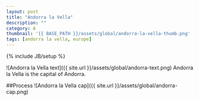 ```yaml
---
layout: post
title: "Andorra la Vella"
description: ""
category: A
thumbnail: '{{ BASE_PATH }}/assets/global/andorra-la-vella-thumb.png'
tags: [andorra la vella, europe]
---
```

{% include JB/setup %}

![Andorra la Vella text]({{ site.url }}/assets/global/andorra-text.png)
Andorra la Vella is the capital of Andorra.

##Process
![Andorra la Vella cap]({{ site.url }}/assets/global/andorra-cap.png)
